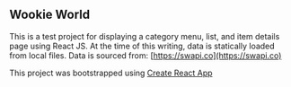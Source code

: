 
## Wookie World

This is a test project for displaying a category menu, list, and item details page using React JS.
At the time of this writing, data is statically loaded from local files. Data is
sourced from: [https://swapi.co](https://swapi.co)

This project was bootstrapped using [Create React App](https://github.com/facebookincubator/create-react-app)